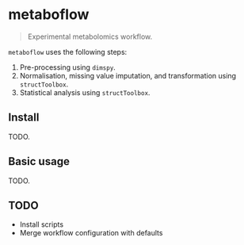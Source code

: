 # metaboflow

> Experimental metabolomics workflow.

`metaboflow` uses the following steps:

1. Pre-processing using `dimspy`.
2. Normalisation, missing value imputation, and transformation using `structToolbox`.
3. Statistical analysis using `structToolbox`.

## Install

TODO.

## Basic usage

TODO.

## TODO

- Install scripts
- Merge workflow configuration with defaults
